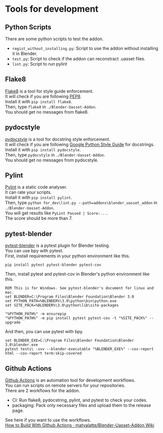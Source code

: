 # Tools for development

## Python Scripts
There are some python scripts to test the addon.

- `regist_without_installing.py`: Script to use the addon without installing it in Blender.
- `test.py`: Script to check if the addon can reconstract .uasset files.
- `lint.py`: Script to run pylint

## Flake8
[Flake8](https://flake8.pycqa.org/en/latest/) is a tool for style guide enforcement.<br>
It will check if you are following [PEP8](https://peps.python.org/pep-0008/).<br>
Install it with `pip install flake8`.<br>
Then, type `flake8` in `./Blender-Uasset-Addon`.<br>
You should get no messages from flake8.

## pydocstyle
[pydocstyle](http://www.pydocstyle.org/en/stable/) is a tool for docstring style enforcement.<br>
It will check if you are following [Google Python Style Guide](https://google.github.io/styleguide/pyguide.html) for docstrings.<br>
Install it with `pip install pydocstyle`.<br>
Then, type `pydocstyle` in `./Blender-Uasset-Addon`.<br>
You should get no messages from pydocstyle.

## Pylint
[Pylint](https://pylint.pycqa.org/en/latest/) is a static code analyser.<br>
It can rate your scripts.<br>
Install it with `pip install pylint`.<br>
Then, type `python for_dev\lint.py --path=addons\blender_uasset_addon` in `./Blender-Uasset-Addon`.<br>
You will get results like `PyLint Passed | Score:...`.<br>
The score should be more than 7.<br>

## pytest-blender
[pytest-blender](https://github.com/mondeja/pytest-blender) is a pytest plugin for Blender testing.<br>
You can use bpy with pytest.<br>
First, install requirements in your python environment like this.<br>

```
pip install pytest pytest-blender pytest-cov
```

Then, install pytest and pytest-cov in Blender's python environment like this.<br>
```
REM This is for Windows. See pytest-blender's document for linux and mac.
set BLENDER=C:\Program Files\Blender Foundation\Blender 3.0
set PYTHON_PATH=%BLENDER%\3.0\python\bin\python.exe
set SITE_PACK=%BLENDER%\3.0\python\lib\site-packages

"%PYTHON_PATH%" -m ensurepip
"%PYTHON_PATH%" -m pip install pytest pytest-cov -t "%SITE_PACK%" --upgrade
```

And then, you can use pytest with bpy.
```
set BLENDER_EXE=C:\Program Files\Blender Foundation\Blender 3.0\blender.exe
pytest tests\ -svv --blender-executable "%BLENDER_EXE%" --cov-report html --cov-report term:skip-covered
```

## Github Actions
[Github Actions](https://docs.github.com/en/actions) is an automation tool for development workflows.<br>
You can run scripts on remote servers for your repositories.<br>
There are 2 workflows for the addon.

- CI: Run flake8, pydocstring, pylint, and pytest to check your codes.
- packaging: Pack only necessary files and upload them to the release page.

See here if you want to use the workflows.<br>
[How to Build With Github Actions · matyalatte/Blender-Uasset-Addon Wiki](https://github.com/matyalatte/Blender-Uasset-Addon/wiki/How-to-Build-with-Github-Actions)

